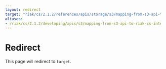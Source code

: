 ```yaml
---
layout: redirect
target: "riak/cs/2.1.2/references/apis/storage/s3/mapping-from-s3-api-to-riak-cs-internal-api"
aliases:
- /riak/cs/2.1.2/developing/apis/s3/mapping-from-s3-api-to-riak-cs-internal-api
---
```


# Redirect

This page will redirect to `target`.
